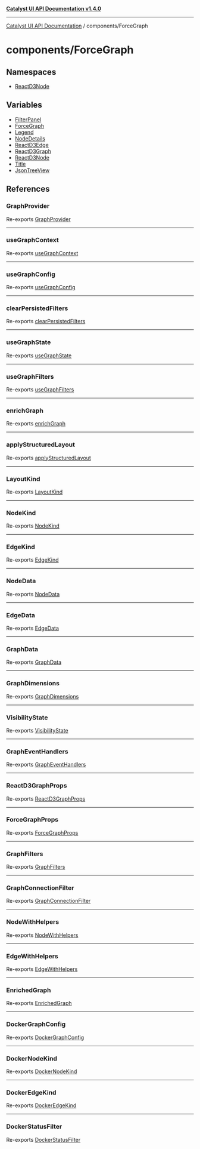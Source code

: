 [**Catalyst UI API Documentation v1.4.0**](../../README.md)

---

[Catalyst UI API Documentation](../../README.md) / components/ForceGraph

# components/ForceGraph

## Namespaces

- [ReactD3Node](namespaces/ReactD3Node/README.md)

## Variables

- [FilterPanel](variables/FilterPanel.md)
- [ForceGraph](variables/ForceGraph.md)
- [Legend](variables/Legend.md)
- [NodeDetails](variables/NodeDetails.md)
- [ReactD3Edge](variables/ReactD3Edge.md)
- [ReactD3Graph](variables/ReactD3Graph.md)
- [ReactD3Node](variables/ReactD3Node.md)
- [Title](variables/Title.md)
- [JsonTreeView](variables/JsonTreeView.md)

## References

### GraphProvider

Re-exports [GraphProvider](context/GraphContext/variables/GraphProvider.md)

---

### useGraphContext

Re-exports [useGraphContext](context/GraphContext/functions/useGraphContext.md)

---

### useGraphConfig

Re-exports [useGraphConfig](context/GraphContext/functions/useGraphConfig.md)

---

### clearPersistedFilters

Re-exports [clearPersistedFilters](context/state/functions/clearPersistedFilters.md)

---

### useGraphState

Re-exports [useGraphState](hooks/useGraphState/functions/useGraphState.md)

---

### useGraphFilters

Re-exports [useGraphFilters](hooks/useGraphFilters/functions/useGraphFilters.md)

---

### enrichGraph

Re-exports [enrichGraph](../../ForceGraph/utils/GraphNavigator/functions/enrichGraph.md)

---

### applyStructuredLayout

Re-exports [applyStructuredLayout](utils/layering/structured/functions/applyStructuredLayout.md)

---

### LayoutKind

Re-exports [LayoutKind](../../ForceGraph/utils/layouts/type-aliases/LayoutKind.md)

---

### NodeKind

Re-exports [NodeKind](../../ForceGraph/types/type-aliases/NodeKind.md)

---

### EdgeKind

Re-exports [EdgeKind](../../ForceGraph/types/type-aliases/EdgeKind.md)

---

### NodeData

Re-exports [NodeData](../../ForceGraph/types/interfaces/NodeData.md)

---

### EdgeData

Re-exports [EdgeData](../../ForceGraph/types/interfaces/EdgeData.md)

---

### GraphData

Re-exports [GraphData](../../ForceGraph/types/interfaces/GraphData.md)

---

### GraphDimensions

Re-exports [GraphDimensions](../../ForceGraph/types/interfaces/GraphDimensions.md)

---

### VisibilityState

Re-exports [VisibilityState](../../ForceGraph/types/interfaces/VisibilityState.md)

---

### GraphEventHandlers

Re-exports [GraphEventHandlers](../../ForceGraph/types/interfaces/GraphEventHandlers.md)

---

### ReactD3GraphProps

Re-exports [ReactD3GraphProps](../../ForceGraph/types/interfaces/ReactD3GraphProps.md)

---

### ForceGraphProps

Re-exports [ForceGraphProps](../../ForceGraph/types/interfaces/ForceGraphProps.md)

---

### GraphFilters

Re-exports [GraphFilters](../../ForceGraph/types/filterTypes/interfaces/GraphFilters.md)

---

### GraphConnectionFilter

Re-exports [GraphConnectionFilter](../../ForceGraph/types/filterTypes/type-aliases/GraphConnectionFilter.md)

---

### NodeWithHelpers

Re-exports [NodeWithHelpers](../../ForceGraph/utils/GraphNavigator/type-aliases/NodeWithHelpers.md)

---

### EdgeWithHelpers

Re-exports [EdgeWithHelpers](../../ForceGraph/utils/GraphNavigator/type-aliases/EdgeWithHelpers.md)

---

### EnrichedGraph

Re-exports [EnrichedGraph](../../ForceGraph/utils/GraphNavigator/type-aliases/EnrichedGraph.md)

---

### DockerGraphConfig

Re-exports [DockerGraphConfig](../../ForceGraph/config/DockerGraphConfig/variables/DockerGraphConfig.md)

---

### DockerNodeKind

Re-exports [DockerNodeKind](../../ForceGraph/config/DockerGraphConfig/type-aliases/DockerNodeKind.md)

---

### DockerEdgeKind

Re-exports [DockerEdgeKind](../../ForceGraph/config/DockerGraphConfig/type-aliases/DockerEdgeKind.md)

---

### DockerStatusFilter

Re-exports [DockerStatusFilter](../../ForceGraph/config/DockerGraphConfig/type-aliases/DockerStatusFilter.md)
